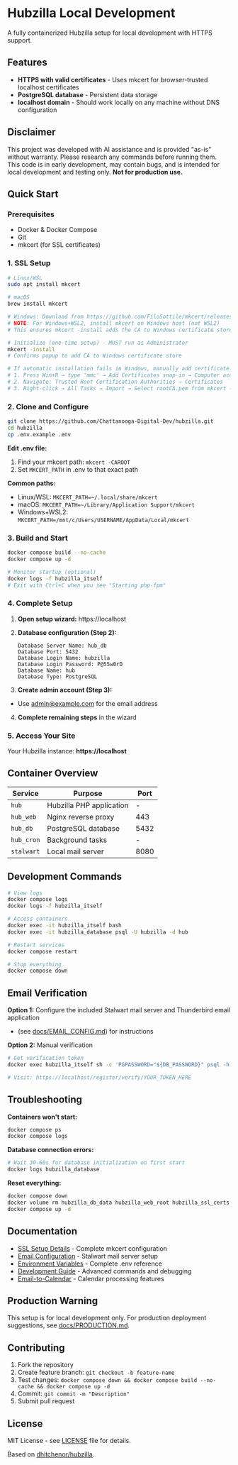 # Hubzilla Local Development

A fully containerized Hubzilla setup for local development with HTTPS support.

## Features

- **HTTPS with valid certificates** - Uses mkcert for browser-trusted localhost certificates
- **PostgreSQL database** - Persistent data storage
- **localhost domain** - Should work locally on any machine without DNS configuration

## Disclaimer

This project was developed with AI assistance and is provided "as-is" without warranty. Please research any commands before running them. This code is in early development, may contain bugs, and is intended for local development and testing only. **Not for production use.**

## Quick Start

### Prerequisites
- Docker & Docker Compose
- Git
- mkcert (for SSL certificates)


### 1. SSL Setup
```bash
# Linux/WSL
sudo apt install mkcert

# macOS  
brew install mkcert

# Windows: Download from https://github.com/FiloSottile/mkcert/releases
# NOTE: For Windows+WSL2, install mkcert on Windows host (not WSL2)
# This ensures mkcert -install adds the CA to Windows certificate store

# Initialize (one-time setup) - MUST run as Administrator
mkcert -install
# Confirms popup to add CA to Windows certificate store

# If automatic installation fails in Windows, manually add certificate:
# 1. Press Win+R → type 'mmc' → Add Certificates snap-in → Computer account
# 2. Navigate: Trusted Root Certification Authorities → Certificates
# 3. Right-click → All Tasks → Import → Select rootCA.pem from mkcert -CAROOT path
```

### 2. Clone and Configure
```bash
git clone https://github.com/Chattanooga-Digital-Dev/hubzilla.git
cd hubzilla
cp .env.example .env
```

**Edit .env file:**
1. Find your mkcert path: `mkcert -CAROOT`
2. Set `MKCERT_PATH` in .env to that exact path

**Common paths:**
- Linux/WSL: `MKCERT_PATH=~/.local/share/mkcert`
- macOS: `MKCERT_PATH=~/Library/Application Support/mkcert`
- Windows+WSL2: `MKCERT_PATH=/mnt/c/Users/USERNAME/AppData/Local/mkcert`

### 3. Build and Start
```bash
docker compose build --no-cache
docker compose up -d

# Monitor startup (optional)
docker logs -f hubzilla_itself
# Exit with Ctrl+C when you see "Starting php-fpm"
```

### 4. Complete Setup
1. **Open setup wizard:** https://localhost

2. **Database configuration (Step 2):**
   ```
   Database Server Name: hub_db
   Database Port: 5432
   Database Login Name: hubzilla
   Database Login Password: P@55w0rD
   Database Name: hub
   Database Type: PostgreSQL
   ```

3. **Create admin account (Step 3):** 
- Use admin@example.com for the email address

4. **Complete remaining steps** in the wizard

### 5. Access Your Site
Your Hubzilla instance: **https://localhost**

## Container Overview

| Service | Purpose | Port |
|---------|---------|------|
| `hub` | Hubzilla PHP application | - |
| `hub_web` | Nginx reverse proxy | 443 |
| `hub_db` | PostgreSQL database | 5432 |
| `hub_cron` | Background tasks | - |
| `stalwart` | Local mail server | 8080 |

## Development Commands

```bash
# View logs
docker compose logs
docker logs -f hubzilla_itself

# Access containers
docker exec -it hubzilla_itself bash
docker exec -it hubzilla_database psql -U hubzilla -d hub

# Restart services
docker compose restart

# Stop everything
docker compose down
```

## Email Verification

**Option 1:** Configure the included Stalwart mail server and Thunderbird email application 
- (see [docs/EMAIL_CONFIG.md](docs/EMAIL_CONFIG.md)) for instructions

**Option 2:** Manual verification
```bash
# Get verification token
docker exec hubzilla_itself sh -c 'PGPASSWORD="${DB_PASSWORD}" psql -h "${DB_HOST}" -p "${DB_PORT}" -U "${DB_USER}" -d "${DB_NAME}" -c "SELECT reg_hash FROM register WHERE reg_email='\''your-email@example.com'\'';"'

# Visit: https://localhost/register/verify/YOUR_TOKEN_HERE
```

## Troubleshooting

**Containers won't start:**
```bash
docker compose ps
docker compose logs
```

**Database connection errors:**
```bash
# Wait 30-60s for database initialization on first start
docker logs hubzilla_database
```

**Reset everything:**
```bash
docker compose down
docker volume rm hubzilla_db_data hubzilla_web_root hubzilla_ssl_certs hubzilla_nginx_config
docker compose up -d
```

## Documentation

- [SSL Setup Details](docs/SSL_SETUP.md) - Complete mkcert configuration
- [Email Configuration](docs/EMAIL_CONFIG.md) - Stalwart mail server setup
- [Environment Variables](docs/ENVIRONMENT.md) - Complete .env reference
- [Development Guide](docs/DEVELOPMENT.md) - Advanced commands and debugging
- [Email-to-Calendar](docs/EMAIL_CALENDAR.md) - Calendar processing features

## Production Warning

This setup is for local development only. For production deployment suggestions, see [docs/PRODUCTION.md](docs/PRODUCTION.md).

## Contributing

1. Fork the repository
2. Create feature branch: `git checkout -b feature-name`
3. Test changes: `docker compose down && docker compose build --no-cache && docker compose up -d`
4. Commit: `git commit -m "Description"`
5. Submit pull request

## License

MIT License - see [LICENSE](LICENSE) file for details.

Based on [dhitchenor/hubzilla](https://github.com/dhitchenor/hubzilla).
